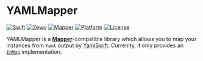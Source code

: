 # YAMLMapper

[![Swift][swift-badge]][swift-url]
[![Zewo][zewo-badge]][zewo-url]
[![Mapper][mapper-compatible-badge]][mapper-url]
[![Platform][platform-badge]][platform-url]
[![License][mit-badge]][mit-url]

YAMLMapper is a [**Mapper**][mapper-url]-compatible library which allows you to map your instances from `Yaml` output by [YamlSwift](https://github.com/behrang/YamlSwift). Currenlty, it only provides an [`InMap`](https://github.com/Zewo/Mapper/tree/0.14.0#adopting-mapper) implementation.

[swift-badge]: https://img.shields.io/badge/Swift-3.0-orange.svg?style=flat
[swift-url]: https://swift.org
[zewo-badge]: https://img.shields.io/badge/Zewo-0.14-FF7565.svg?style=flat
[zewo-url]: http://zewo.io
[mapper-compatible-badge]: https://img.shields.io/badge/Mapper-0.14-yellow.svg
[mapper-url]: https://github.com/Zewo/Mapper
[platform-badge]: https://img.shields.io/badge/Platforms-OS%20X%20--%20Linux-lightgray.svg?style=flat
[platform-url]: https://swift.org
[mit-badge]: https://img.shields.io/badge/License-MIT-blue.svg?style=flat
[mit-url]: https://tldrlegal.com/license/mit-license
